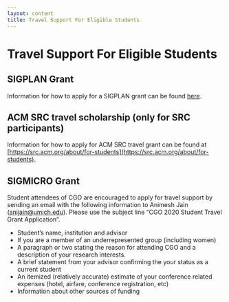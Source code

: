 ```yaml
---
layout: content
title: Travel Support For Eligible Students
---
```

# Travel Support For Eligible Students
## SIGPLAN Grant
Information for how to apply for a SIGPLAN grant can be found [here](http://www.sigplan.org/PAC/).

## ACM SRC travel scholarship (only for SRC participants)
Information for how to apply for ACM SRC travel grant can be found at [https://src.acm.org/about/for-students](https://src.acm.org/about/for-students).

## SIGMICRO Grant
Student attendees of CGO are encouraged to apply for travel support by sending an email with the following information to Animesh Jain ([anijain@umich.edu](mailsto:anijain@umich.edu)). Please use the subject line “CGO 2020 Student Travel Grant Application”.
* Student’s name, institution and advisor
* If you are a member of an underrepresented group (including women)
* A paragraph or two stating the reason for attending CGO and a description of your research interests.
* A brief statement from your advisor confirming the your status as a current student
* An itemized (relatively accurate) estimate of your conference related expenses (hotel, airfare, conference registration, etc)
* Information about other sources of funding
